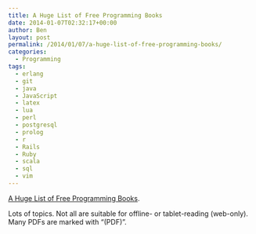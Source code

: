 ```yaml
---
title: A Huge List of Free Programming Books
date: 2014-01-07T02:32:17+00:00
author: Ben
layout: post
permalink: /2014/01/07/a-huge-list-of-free-programming-books/
categories:
  - Programming
tags:
  - erlang
  - git
  - java
  - JavaScript
  - latex
  - lua
  - perl
  - postgresql
  - prolog
  - r
  - Rails
  - Ruby
  - scala
  - sql
  - vim
---
```

[A Huge List of Free Programming Books](http://programming-motherfucker.com/become.html).

Lots of topics. Not all are suitable for offline- or tablet-reading (web-only). Many PDFs are marked with &#8220;(PDF)&#8221;.